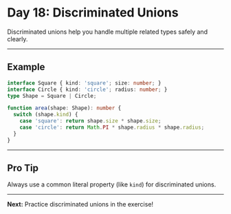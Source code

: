 # Day 18: Discriminated Unions

Discriminated unions help you handle multiple related types safely and clearly.

---

## Example
```ts
interface Square { kind: 'square'; size: number; }
interface Circle { kind: 'circle'; radius: number; }
type Shape = Square | Circle;

function area(shape: Shape): number {
  switch (shape.kind) {
    case 'square': return shape.size * shape.size;
    case 'circle': return Math.PI * shape.radius * shape.radius;
  }
}
```

---

## Pro Tip
Always use a common literal property (like `kind`) for discriminated unions.

---

**Next:** Practice discriminated unions in the exercise!
